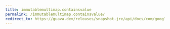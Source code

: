 ```yaml
---
title: immutablemultimap.containsvalue
permalink: /immutablemultimap.containsvalue/
redirect_to: https://guava.dev/releases/snapshot-jre/api/docs/com/google/common/collect/ImmutableMultimap.html#containsValue-java.lang.Object-
---
```

